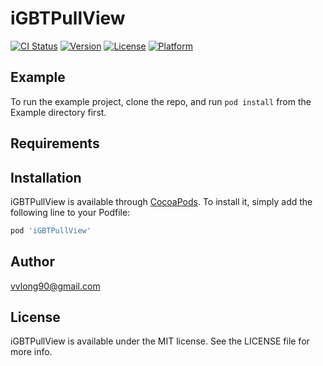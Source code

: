# iGBTPullView

[![CI Status](https://img.shields.io/travis/long-vu-tiki/iGBTPullView.svg?style=flat)](https://travis-ci.org/long-vu-tiki/iGBTPullView)
[![Version](https://img.shields.io/cocoapods/v/iGBTPullView.svg?style=flat)](https://cocoapods.org/pods/iGBTPullView)
[![License](https://img.shields.io/cocoapods/l/iGBTPullView.svg?style=flat)](https://cocoapods.org/pods/iGBTPullView)
[![Platform](https://img.shields.io/cocoapods/p/iGBTPullView.svg?style=flat)](https://cocoapods.org/pods/iGBTPullView)

## Example

To run the example project, clone the repo, and run `pod install` from the Example directory first.

## Requirements

## Installation

iGBTPullView is available through [CocoaPods](https://cocoapods.org). To install
it, simply add the following line to your Podfile:

```ruby
pod 'iGBTPullView'
```

## Author

vvlong90@gmail.com

## License

iGBTPullView is available under the MIT license. See the LICENSE file for more info.
